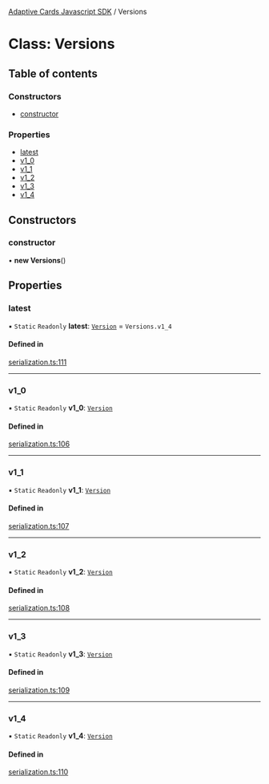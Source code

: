 [Adaptive Cards Javascript SDK](../README.md) / Versions

# Class: Versions

## Table of contents

### Constructors

- [constructor](Versions.md#constructor)

### Properties

- [latest](Versions.md#latest)
- [v1\_0](Versions.md#v1_0)
- [v1\_1](Versions.md#v1_1)
- [v1\_2](Versions.md#v1_2)
- [v1\_3](Versions.md#v1_3)
- [v1\_4](Versions.md#v1_4)

## Constructors

### constructor

• **new Versions**()

## Properties

### latest

▪ `Static` `Readonly` **latest**: [`Version`](Version.md) = `Versions.v1_4`

#### Defined in

[serialization.ts:111](https://github.com/asseco-see/AdaptiveCards/blob/d5d2c7b75/source/nodejs/adaptivecards/src/serialization.ts#L111)

___

### v1\_0

▪ `Static` `Readonly` **v1\_0**: [`Version`](Version.md)

#### Defined in

[serialization.ts:106](https://github.com/asseco-see/AdaptiveCards/blob/d5d2c7b75/source/nodejs/adaptivecards/src/serialization.ts#L106)

___

### v1\_1

▪ `Static` `Readonly` **v1\_1**: [`Version`](Version.md)

#### Defined in

[serialization.ts:107](https://github.com/asseco-see/AdaptiveCards/blob/d5d2c7b75/source/nodejs/adaptivecards/src/serialization.ts#L107)

___

### v1\_2

▪ `Static` `Readonly` **v1\_2**: [`Version`](Version.md)

#### Defined in

[serialization.ts:108](https://github.com/asseco-see/AdaptiveCards/blob/d5d2c7b75/source/nodejs/adaptivecards/src/serialization.ts#L108)

___

### v1\_3

▪ `Static` `Readonly` **v1\_3**: [`Version`](Version.md)

#### Defined in

[serialization.ts:109](https://github.com/asseco-see/AdaptiveCards/blob/d5d2c7b75/source/nodejs/adaptivecards/src/serialization.ts#L109)

___

### v1\_4

▪ `Static` `Readonly` **v1\_4**: [`Version`](Version.md)

#### Defined in

[serialization.ts:110](https://github.com/asseco-see/AdaptiveCards/blob/d5d2c7b75/source/nodejs/adaptivecards/src/serialization.ts#L110)
